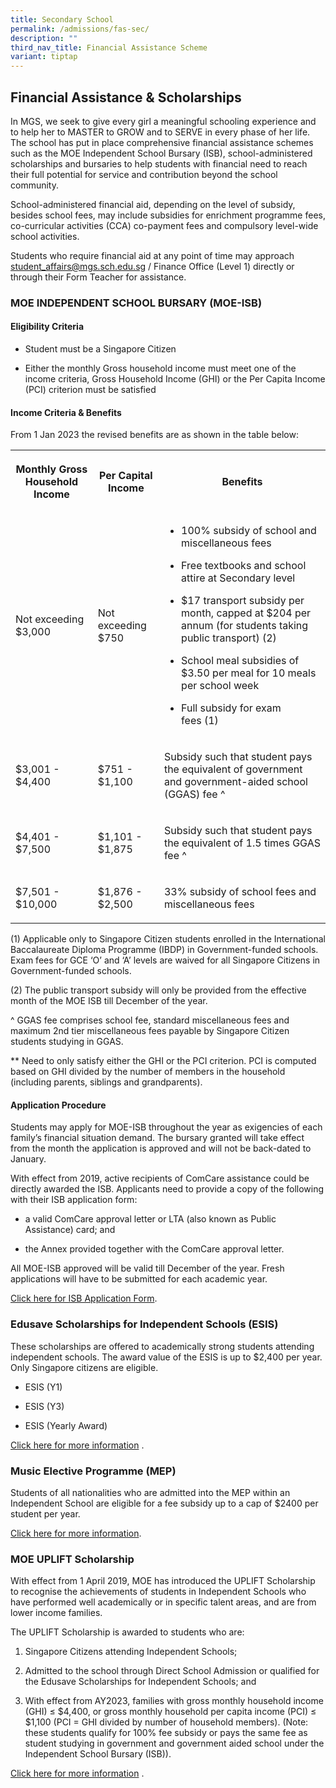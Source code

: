 ```yaml
---
title: Secondary School
permalink: /admissions/fas-sec/
description: ""
third_nav_title: Financial Assistance Scheme
variant: tiptap
---
```

<h2>Financial Assistance &amp; Scholarships</h2>
<p>In MGS, we seek to give every girl a meaningful schooling experience and
to help her to MASTER to GROW and to SERVE in every phase of her life.
The school has put in place comprehensive financial assistance schemes
such as the MOE Independent School Bursary (ISB), school-administered scholarships
and bursaries to help students with financial need to reach their full
potential for service and contribution beyond the school community.</p>
<p>School-administered financial aid, depending on the level of subsidy,
besides school fees, may include subsidies for enrichment programme fees,
co-curricular activities (CCA) co-payment fees and compulsory level-wide
school activities.</p>
<p>Students who require financial aid at any point of time may approach&nbsp;
<a href="mailto:student_affairs@mgs.sch.edu.sg" rel="noopener noreferrer nofollow" target="_blank">student_affairs@mgs.sch.edu.sg</a>&nbsp;/ Finance Office (Level 1) directly
or through their Form Teacher for assistance.</p>
<h3>MOE INDEPENDENT SCHOOL BURSARY (MOE-ISB)</h3>
<h4>Eligibility Criteria</h4>
<ul data-tight="true" class="tight">
<li>
<p>Student must be a Singapore Citizen</p>
</li>
<li>
<p>Either the monthly Gross household income must meet one of the income
criteria, Gross Household Income (GHI) or the Per Capita Income (PCI) criterion
must be satisfied</p>
</li>
</ul>
<h4>Income Criteria &amp; Benefits</h4>
<p>From 1 Jan 2023 the revised benefits are as shown in the table below:</p>
<table>
<tbody>
<tr>
<th rowspan="1" colspan="1">
<p>Monthly Gross Household Income</p>
</th>
<th rowspan="1" colspan="1">
<p>Per Capital Income</p>
</th>
<th rowspan="1" colspan="1">
<p>Benefits</p>
</th>
</tr>
<tr>
<td rowspan="1" colspan="1">
<p>Not exceeding
<br>$3,000</p>
</td>
<td rowspan="1" colspan="1">
<p>Not exceeding
<br>$750</p>
</td>
<td rowspan="1" colspan="1">
<ul data-tight="true" class="tight">
<li>
<p>100% subsidy of school and miscellaneous fees</p>
</li>
<li>
<p>Free textbooks and school attire at Secondary level</p>
</li>
<li>
<p>$17 transport subsidy per month, capped at $204 per annum (for students
taking public transport)&nbsp;(2)</p>
</li>
<li>
<p>School meal subsidies of $3.50 per meal for 10 meals per school week</p>
</li>
<li>
<p>Full subsidy for exam fees&nbsp;(1)</p>
</li>
</ul>
</td>
</tr>
<tr>
<td rowspan="1" colspan="1">
<p>$3,001 - $4,400</p>
</td>
<td rowspan="1" colspan="1">
<p>$751 - $1,100</p>
</td>
<td rowspan="1" colspan="1">
<p>Subsidy such that student pays the equivalent of government and government-aided
school (GGAS) fee ^</p>
</td>
</tr>
<tr>
<td rowspan="1" colspan="1">
<p>$4,401 - $7,500</p>
</td>
<td rowspan="1" colspan="1">
<p>$1,101 - $1,875</p>
</td>
<td rowspan="1" colspan="1">
<p>Subsidy such that student pays the equivalent of 1.5 times GGAS fee ^</p>
</td>
</tr>
<tr>
<td rowspan="1" colspan="1">
<p>$7,501 - $10,000</p>
</td>
<td rowspan="1" colspan="1">
<p>$1,876 - $2,500</p>
</td>
<td rowspan="1" colspan="1">
<p>33% subsidy of school fees and miscellaneous fees</p>
</td>
</tr>
</tbody>
</table>
<p>(1) Applicable only to Singapore Citizen students enrolled in the International
Baccalaureate Diploma Programme (IBDP) in Government-funded schools. Exam
fees for GCE ‘O’ and ‘A’ levels are waived for all Singapore Citizens in
Government-funded schools.</p>
<p>(2) The public transport subsidy will only be provided from the effective
month of the MOE ISB till December of the year.</p>
<p>^ GGAS fee comprises school fee, standard miscellaneous fees and maximum
2nd tier miscellaneous fees payable by Singapore Citizen students studying
in GGAS.</p>
<p>** Need to only satisfy either the GHI or the PCI criterion. PCI is computed
based on GHI divided by the number of members in the household (including
parents, siblings and grandparents).</p>
<h4>Application Procedure</h4>
<p>Students may apply for MOE-ISB throughout the year as exigencies of each
family’s financial situation demand. The bursary granted will take effect
from the month the application is approved and will not be back-dated to
January.</p>
<p>With effect from 2019, active recipients of ComCare assistance could be
directly awarded the ISB. Applicants need to provide a copy of the following
with their ISB application form:</p>
<ul data-tight="true" class="tight">
<li>
<p>a valid ComCare approval letter or LTA (also known as Public Assistance)
card; and</p>
</li>
<li>
<p>the Annex provided together with the ComCare approval letter.</p>
</li>
</ul>
<p>All MOE-ISB approved will be valid till December of the year. Fresh applications
will have to be submitted for each academic year.</p>
<p><a href="https://drive.google.com/file/d/1lx38lkPmHDvrH9u54KE_w7rOS-OeDGMe/view?usp=drive_link" rel="noopener noreferrer nofollow" target="_blank">Click here for ISB Application Form</a>.</p>
<h3>Edusave Scholarships for Independent Schools (ESIS)</h3>
<p>These scholarships are offered to academically strong students attending
independent schools. The award value of the ESIS is up to $2,400 per year.
Only Singapore citizens are eligible.</p>
<ul data-tight="true" class="tight">
<li>
<p>ESIS (Y1)</p>
</li>
<li>
<p>ESIS (Y3)</p>
</li>
<li>
<p>ESIS (Yearly Award)</p>
</li>
</ul>
<p><a href="https://www.moe.gov.sg/financial-matters/awards-scholarships/edusave-scholarships-independent" rel="noopener noreferrer nofollow" target="_blank">Click here for more information</a>&nbsp;.</p>
<h3>Music Elective Programme (MEP)</h3>
<p>Students of all nationalities who are admitted into the MEP within an
Independent School are eligible for a fee subsidy up to a cap of $2400
per student per year.</p>
<p><a href="https://www.moe.gov.sg/education-in-sg/our-programmes/mep-sec/where-to-take-it#:~:text=MEP%20students%20do%20not%20need,of%20%242%2C400%20per%20student%20yearly." rel="noopener noreferrer nofollow" target="_blank">Click&nbsp;here&nbsp;for more information</a>.</p>
<h3>MOE UPLIFT Scholarship</h3>
<p>With effect from 1 April 2019, MOE has introduced the UPLIFT Scholarship
to recognise the achievements of students in Independent Schools who have
performed well academically or in specific talent areas, and are from lower
income families.</p>
<p>The UPLIFT Scholarship is awarded to students who are:</p>
<ol data-tight="true" class="tight">
<li>
<p>Singapore Citizens attending Independent Schools;</p>
</li>
<li>
<p>Admitted to the school through Direct School Admission or qualified for
the Edusave Scholarships for Independent Schools; and</p>
</li>
<li>
<p>With effect from AY2023, families with gross monthly household income
(GHI) ≤ $4,400, or gross monthly household per capita income (PCI) ≤ $1,100
(PCI = GHI divided by number of household members). (Note: these students
qualify for 100% fee subsidy or pays the same fee as student studying in
government and government aided school under the Independent School Bursary
(ISB)).</p>
</li>
</ol>
<p></p>
<p><a href="https://www.moe.gov.sg/financial-matters/awards-scholarships/uplift-scholarships" rel="noopener noreferrer nofollow" target="_blank">Click here for more information</a>&nbsp;.</p>